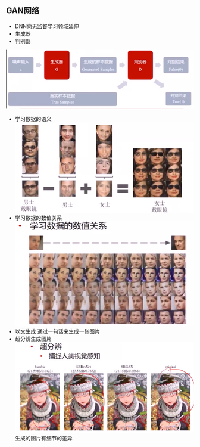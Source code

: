 ## GAN网络
- DNN向无监督学习领域延伸
- 生成器
- 判别器

![](picture/GAN-00e8149b.png)
- 学习数据的语义
![](picture/GAN-df0019e9.png)
- 学习数据的数值关系
![](picture/GAN-357ed33d.png)
- 以文生成
通过一句话来生成一张图片
- 超分辨生成图片
![](picture/GAN-74cd9601.png)
生成的图片有细节的差异
